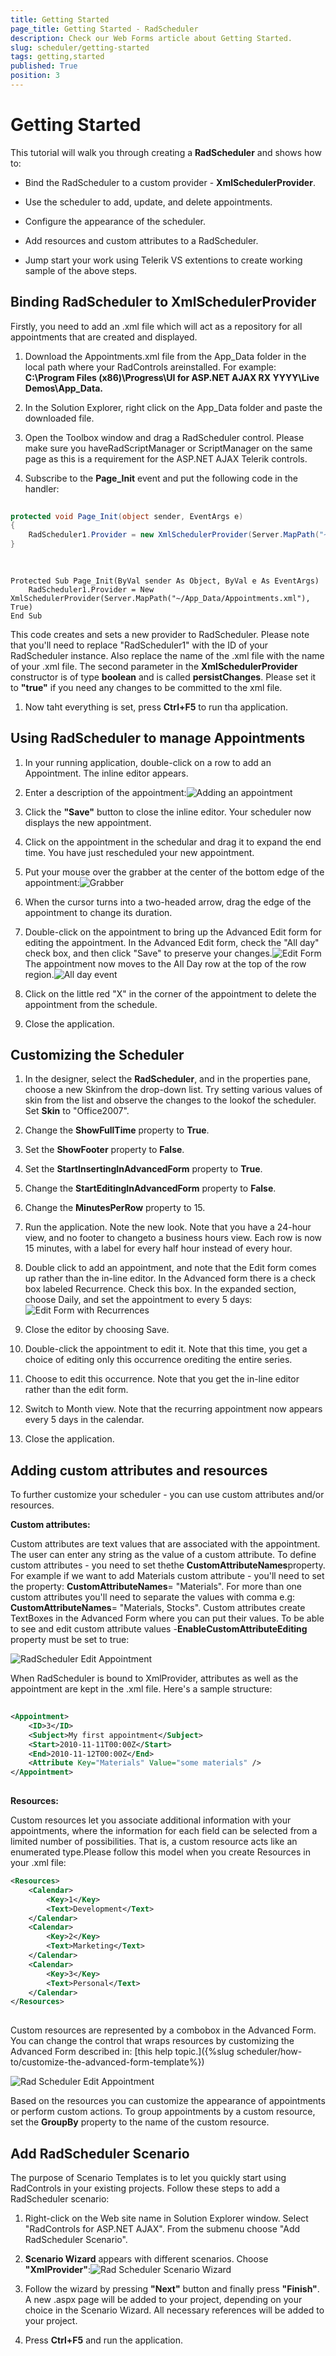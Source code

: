```yaml
---
title: Getting Started
page_title: Getting Started - RadScheduler
description: Check our Web Forms article about Getting Started.
slug: scheduler/getting-started
tags: getting,started
published: True
position: 3
---
```


# Getting Started



This tutorial will walk you through creating a **RadScheduler** and shows how to:

* Bind the RadScheduler to a custom provider - **XmlSchedulerProvider**.

* Use the scheduler to add, update, and delete appointments.

* Configure the appearance of the scheduler.

* Add resources and custom attributes to a RadScheduler.

* Jump start your work using Telerik VS extentions to create working sample of the above steps.

## Binding RadScheduler to XmlSchedulerProvider

Firstly, you need to add an .xml file which will act as a repository for all appointments that are created and displayed.

1. Download the Appointments.xml file from the App_Data folder in the local path where your RadControls areinstalled. For example: **C:\Program Files (x86)\Progress\UI for ASP.NET AJAX RX YYYY\Live Demos\App_Data.**

1. In the Solution Explorer, right click on the App_Data folder and paste the downloaded file.

1. Open the Toolbox window and drag a RadScheduler control. Please make sure you haveRadScriptManager or ScriptManager on the same page as this is a requirement for the ASP.NET AJAX Telerik controls.

1. Subscribe to the **Page_Init** event and put the following code in the handler:



````C#
	
protected void Page_Init(object sender, EventArgs e)
{
	RadScheduler1.Provider = new XmlSchedulerProvider(Server.MapPath("~/App_Data/Appointments.xml"), true);
}
	
	
````
````VB.NET
Protected Sub Page_Init(ByVal sender As Object, ByVal e As EventArgs)
	RadScheduler1.Provider = New XmlSchedulerProvider(Server.MapPath("~/App_Data/Appointments.xml"), True)
End Sub
````
This code creates and sets a new provider to RadScheduler. Please note that you'll need to replace "RadScheduler1" with the ID of your RadScheduler instance. Also replace the name of the .xml file with the name of your .xml file. The second parameter in the **XmlSchedulerProvider** constructor is of type **boolean** and is called **persistChanges**. Please set it to **"true"** if you need any changes to be committed to the xml file.

1. Now taht everything is set, press **Ctrl+F5** to run tha application.

## Using RadScheduler to manage Appointments

1. In your running application, double-click on a row to add an Appointment. The inline editor appears.

1. Enter a description of the appointment:![Adding an appointment](images/scheduler_addinganappointment.png)

1. Click the **"Save"** button to close the inline editor. Your scheduler now displays the new appointment.

1. Click on the appointment in the schedular and drag it to expand the end time. You have just rescheduled your new appointment.

1. Put your mouse over the grabber at the center of the bottom edge of the appointment:![Grabber](images/scheduler_grabber.PNG)

1. When the cursor turns into a two-headed arrow, drag the edge of the appointment to change its duration.

1. Double-click on the appointment to bring up the Advanced Edit form for editing the appointment. In the Advanced Edit form, check the "All day" check box, and then click "Save" to preserve your changes.![Edit Form](images/scheduler_editform.png)The appointment now moves to the All Day row at the top of the row region.![All day event](images/scheduler_alldayevent.png)

1. Click on the little red "X" in the corner of the appointment to delete the appointment from the schedule.

1. Close the application.

## Customizing the Scheduler

1. In the designer, select the **RadScheduler**, and in the properties pane, choose a new Skinfrom the drop-down list. Try setting various values of skin from the list and observe the changes to the lookof the scheduler. Set **Skin** to "Office2007".

1. Change the **ShowFullTime** property to **True**.

1. Set the **ShowFooter** property to **False**.

1. Set the **StartInsertingInAdvancedForm** property to **True**.

1. Change the **StartEditingInAdvancedForm** property to **False**.

1. Change the **MinutesPerRow** property to 15.

1. Run the application. Note the new look. Note that you have a 24-hour view, and no footer to changeto a business hours view. Each row is now 15 minutes, with a label for every half hour instead of every hour.

1. Double click to add an appointment, and note that the Edit form comes up rather than the in-line editor. In the Advanced form there is a check box labeled Recurrence. Check this box. In the expanded section, choose Daily, and set the appointment to every 5 days:![Edit Form with Recurrences](images/scheduler_editformwithrecur.png)

1. Close the editor by choosing Save.

1. Double-click the appointment to edit it. Note that this time, you get a choice of editing only this occurrence orediting the entire series.

1. Choose to edit this occurrence. Note that you get the in-line editor rather than the edit form.

1. Switch to Month view. Note that the recurring appointment now appears every 5 days in the calendar.

1. Close the application.

## Adding custom attributes and resources

To further customize your scheduler - you can use custom attributes and/or resources.

**Custom attributes:**

Custom attributes are text values that are associated with the appointment. The user can enter any string as the value of a custom attribute. To define custom attributes - you need to set thethe **CustomAttributeNames**property. For example if we want to add Materials custom attribute - you'll need to set the property: **CustomAttributeNames**= "Materials". For more than one custom attributes you'll need to separate the values with comma e.g: **CustomAttributeNames**= "Materials, Stocks". Custom attributes create TextBoxes in the Advanced Form where you can put their values. To be able to see and edit custom attribute values -**EnableCustomAttributeEditing** property must be set to true:

![RadScheduler Edit Appointment](images/scheduler_editappointmentgettingst.png)

When RadScheduler is bound to XmlProvider, attributes as well as the appointment are kept in the .xml file. Here's a sample structure:

````XML
	 
<Appointment>
    <ID>3</ID>
    <Subject>My first appointment</Subject>
    <Start>2010-11-11T00:00Z</Start>
    <End>2010-11-12T00:00Z</End>
    <Attribute Key="Materials" Value="some materials" />
</Appointment>
	
````



**Resources:**

Custom resources let you associate additional information with your appointments, where the information for each field can be selected from a limited number of possibilities. That is, a custom resource acts like an enumerated type.Please follow this model when you create Resources in your .xml file:

````XML
<Resources>
    <Calendar>
        <Key>1</Key>
        <Text>Development</Text>
    </Calendar>
    <Calendar>
        <Key>2</Key>
        <Text>Marketing</Text>
    </Calendar>
    <Calendar>
        <Key>3</Key>
        <Text>Personal</Text>
    </Calendar>
</Resources>
	
````



Custom resources are represented by a combobox in the Advanced Form. You can change the control that wraps resources by customizing the Advanced Form described in: [this help topic.]({%slug scheduler/how-to/customize-the-advanced-form-template%})

![Rad Scheduler Edit Appointment](images/scheduler_editappointmentgettingst1.png)

Based on the resources you can customize the appearance of appointments or perform custom actions. To group appointments by a custom resource, set the **GroupBy** property to the name of the custom resource.

## Add RadScheduler Scenario

The purpose of Scenario Templates is to let you quickly start using RadControls in your existing projects. Follow these steps to add a RadScheduler scenario:

1. Right-click on the Web site name in Solution Explorer window. Select "RadControls for ASP.NET AJAX". From the submenu choose "Add RadScheduler Scenario".

1. **Scenario Wizard** appears with different scenarios. Choose **"XmlProvider"**:![Rad Scheduler Scenario Wizard](images/scheduler_scenariowizard.png)

1. Follow the wizard by pressing **"Next"** button and finally press **"Finish"**. A new .aspx page will be added to your project, depending on your choice in the Scenario Wizard. All necessary references will be added to your project.

1. Press **Ctrl+F5** and run the application.
